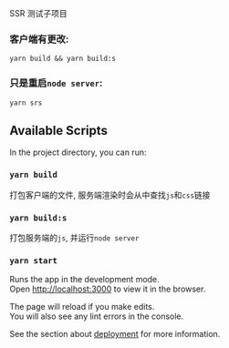 SSR 测试子项目

### 客户端有更改:

    yarn build && yarn build:s

### 只是重启`node server`:

    yarn srs

## Available Scripts

In the project directory, you can run:

### `yarn build`

打包客户端的文件, 服务端渲染时会从中查找`js`和`css`链接

### `yarn build:s`

打包服务端的`js`, 并运行`node server`

### `yarn start`

Runs the app in the development mode.<br />
Open [http://localhost:3000](http://localhost:3000) to view it in the browser.

The page will reload if you make edits.<br />
You will also see any lint errors in the console.


See the section about [deployment](https://facebook.github.io/create-react-app/docs/deployment) for more information.
